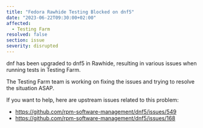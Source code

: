 ```yaml
---
title: "Fedora Rawhide Testing Blocked on dnf5"
date: "2023-06-22T09:30:00+02:00"
affected:
  - Testing Farm
resolved: false
section: issue
severity: disrupted
---
```


dnf has been upgraded to dnf5 in Rawhide, resulting in various issues
when running tests in Testing Farm.

The Testing Farm team is working on fixing the issues
and trying to resolve the situation ASAP.

If you want to help, here are upstream issues related to this problem:

- https://github.com/rpm-software-management/dnf5/issues/549
- https://github.com/rpm-software-management/dnf5/issues/168
